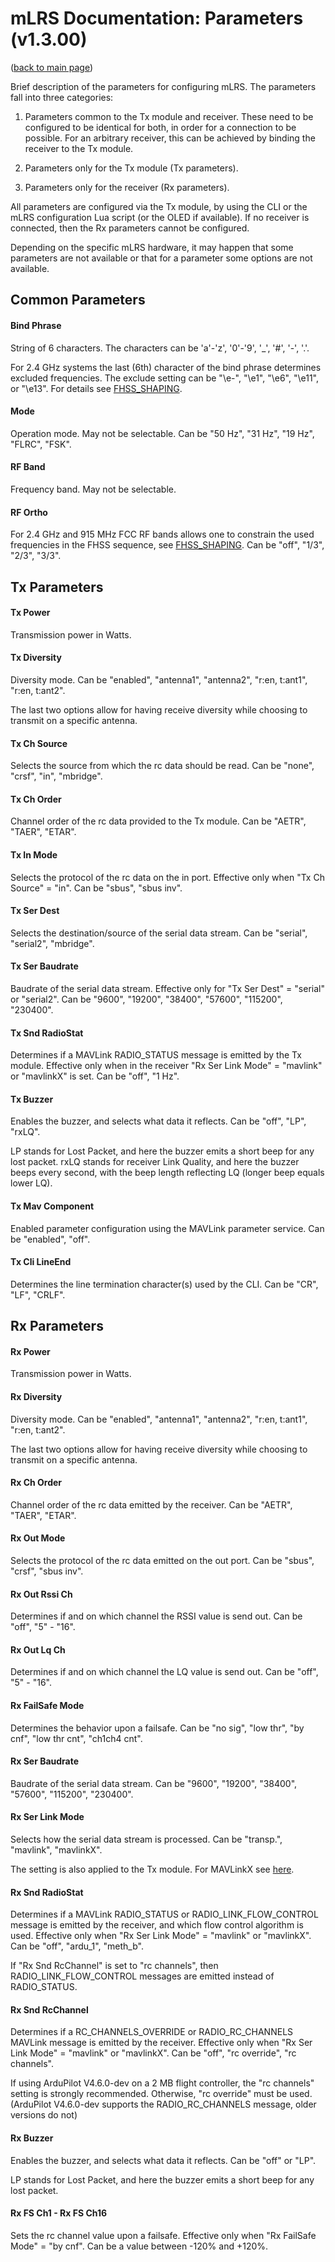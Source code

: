 # mLRS Documentation: Parameters (v1.3.00) #

([back to main page](../README.md))

Brief description of the parameters for configuring mLRS. The parameters fall into three categories: 

1. Parameters common to the Tx module and receiver. These need to be configured to be identical for both, in order for a connection to be possible. For an arbitrary receiver, this can be achieved by binding the receiver to the Tx module.

2. Parameters only for the Tx module (Tx parameters).

3. Parameters only for the receiver (Rx parameters).

All parameters are configured via the Tx module, by using the CLI or the mLRS configuration Lua script (or the OLED if available). If no receiver is connected, then the Rx parameters cannot be configured.

Depending on the specific mLRS hardware, it may happen that some parameters are not available or that for a parameter some options are not available.

## Common Parameters ##

#### Bind Phrase ####
String of 6 characters. 
The characters can be 'a'-'z', '0'-'9', '_', '#', '-', '.'. 

For 2.4 GHz systems the last (6th) character of the bind phrase determines excluded frequencies. The exclude setting can be "\e-", "\e1", "\e6", "\e11", or "\e13". For details see [FHSS_SHAPING](FHSS_SHAPING.md).

#### Mode ####
Operation mode. May not be selectable.
Can be "50 Hz", "31 Hz", "19 Hz", "FLRC", "FSK".

#### RF Band ####
Frequency band. May not be selectable.

#### RF Ortho ####
For 2.4 GHz and 915 MHz FCC RF bands allows one to constrain the used frequencies in the FHSS sequence, see [FHSS_SHAPING](FHSS_SHAPING.md).
Can be "off", "1/3", "2/3", "3/3".

## Tx Parameters ##

#### Tx Power #### 
Transmission power in Watts.

#### Tx Diversity #### 
Diversity mode. 
Can be "enabled", "antenna1", "antenna2", "r:en, t:ant1", "r:en, t:ant2".

The last two options allow for having receive diversity while choosing to transmit on a specific antenna.

#### Tx Ch Source #### 
Selects the source from which the rc data should be read. 
Can be "none", "crsf", "in", "mbridge".

#### Tx Ch Order #### 
Channel order of the rc data provided to the Tx module. 
Can be "AETR", "TAER", "ETAR".

#### Tx In Mode #### 
Selects the protocol of the rc data on the in port. Effective only when "Tx Ch Source" = "in". 
Can be "sbus", "sbus inv".

#### Tx Ser Dest #### 
Selects the destination/source of the serial data stream. 
Can be "serial", "serial2", "mbridge". 

#### Tx Ser Baudrate #### 
Baudrate of the serial data stream. Effective only for "Tx Ser Dest" = "serial" or "serial2". 
Can be "9600", "19200", "38400", "57600", "115200", "230400".

#### Tx Snd RadioStat #### 
Determines if a MAVLink RADIO_STATUS message is emitted by the Tx module. Effective only when in the receiver "Rx Ser Link Mode" = "mavlink" or "mavlinkX" is set. 
Can be "off", "1 Hz".

#### Tx Buzzer #### 
Enables the buzzer, and selects what data it reflects. Can be "off", "LP", "rxLQ".

LP stands for Lost Packet, and here the buzzer emits a short beep for any lost packet. rxLQ stands for receiver Link Quality, and here the buzzer beeps every second, with the beep length reflecting LQ (longer beep equals lower LQ).

#### Tx Mav Component ####
Enabled parameter configuration using the MAVLink parameter service.
Can be "enabled", "off".

#### Tx Cli LineEnd ####
Determines the line termination character(s) used by the CLI. 
Can be "CR", "LF", "CRLF".

## Rx Parameters ##

#### Rx Power #### 
Transmission power in Watts.

#### Rx Diversity #### 
Diversity mode. 
Can be "enabled", "antenna1", "antenna2", "r:en, t:ant1", "r:en, t:ant2".

The last two options allow for having receive diversity while choosing to transmit on a specific antenna.

#### Rx Ch Order #### 
Channel order of the rc data emitted by the receiver. 
Can be "AETR", "TAER", "ETAR".

#### Rx Out Mode #### 
Selects the protocol of the rc data emitted on the out port. 
Can be "sbus", "crsf", "sbus inv".

#### Rx Out Rssi Ch #### 
Determines if and on which channel the RSSI value is send out. 
Can be "off", "5" - "16".

#### Rx Out Lq Ch #### 
Determines if and on which channel the LQ value is send out. 
Can be "off", "5" - "16".

#### Rx FailSafe Mode #### 
Determines the behavior upon a failsafe. 
Can be "no sig", "low thr", "by cnf", "low thr cnt", "ch1ch4 cnt".

#### Rx Ser Baudrate #### 
Baudrate of the serial data stream. 
Can be "9600", "19200", "38400", "57600", "115200", "230400".

#### Rx Ser Link Mode #### 
Selects how the serial data stream is processed. 
Can be "transp.", "mavlink", "mavlinkX".

The setting is also applied to the Tx module. For MAVLinkX see [here](MAVLINKX.md).

#### Rx Snd RadioStat #### 
Determines if a MAVLink RADIO_STATUS or RADIO_LINK_FLOW_CONTROL message is emitted by the receiver, and which flow control algorithm is used. Effective only when "Rx Ser Link Mode" = "mavlink" or "mavlinkX". 
Can be "off", "ardu_1", "meth_b".

If "Rx Snd RcChannel" is set to "rc channels", then RADIO_LINK_FLOW_CONTROL messages are emitted instead of RADIO_STATUS.

#### Rx Snd RcChannel #### 
Determines if a RC_CHANNELS_OVERRIDE or RADIO_RC_CHANNELS MAVLink message is emitted by the receiver. Effective only when "Rx Ser Link Mode" = "mavlink" or "mavlinkX". 
Can be "off", "rc override", "rc channels".

If using ArduPilot V4.6.0-dev on a 2 MB flight controller, the "rc channels" setting is strongly recommended. Otherwise, "rc override" must be used. (ArduPilot V4.6.0-dev supports the RADIO_RC_CHANNELS message, older versions do not)

#### Rx Buzzer #### 
Enables the buzzer, and selects what data it reflects. Can be "off" or "LP".

LP stands for Lost Packet, and here the buzzer emits a short beep for any lost packet.

#### Rx FS Ch1 - Rx FS Ch16 #### 
Sets the rc channel value upon a failsafe. Effective only when "Rx FailSafe Mode" = "by cnf". 
Can be a value between -120% and +120%.
